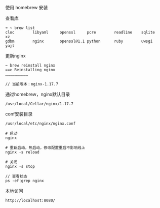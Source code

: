 

使用 homebrew 安装



查看库

```
➜ ~ brew list
cloc		libyaml		openssl		pcre		readline	sqlite		xz
gdbm		nginx		openssl@1.1	python		ruby		uwsgi		yajl
```



更新nginx

```
~ brew reinstall nginx
==> Reinstalling nginx 
…………………………

// 当前版本：nginx-1.17.7
```



通过homebrew，nginx默认目录

```
/usr/local/Cellar/nginx/1.17.7
```

conf安装目录

```
/usr/local/etc/nginx/nginx.conf
```





```
# 启动
nginx

# 重新启动，热启动，修改配置重启不影响线上
nginx -s reload

# 关闭
nginx -s stop

// 查看状态
ps -ef|grep nginx
```





本地访问

```
http://localhost:8080/
```















